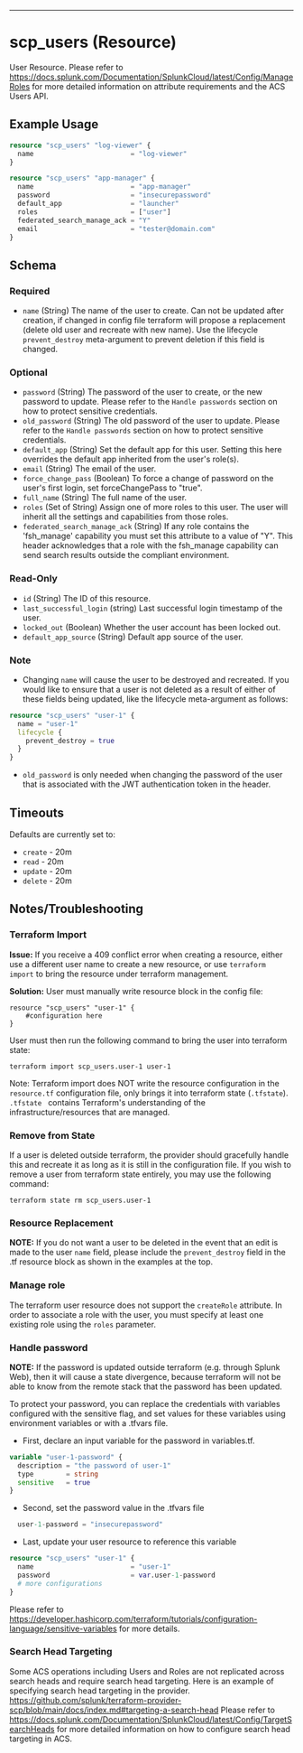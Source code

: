 --- 

# scp_users (Resource)

User Resource. Please refer to https://docs.splunk.com/Documentation/SplunkCloud/latest/Config/ManageRoles for more detailed information on attribute requirements and the ACS Users API.

## Example Usage

```terraform
resource "scp_users" "log-viewer" {
  name                        = "log-viewer"
}

resource "scp_users" "app-manager" {
  name                        = "app-manager"
  password                    = "insecurepassword"
  default_app                 = "launcher"
  roles                       = ["user"]
  federated_search_manage_ack = "Y"
  email                       = "tester@domain.com"
}
```

## Schema

### Required

- `name` (String) The name of the user to create. Can not be updated after creation, if changed in config file terraform will propose a replacement (delete old user and recreate with new name). Use the lifecycle `prevent_destroy` meta-argument to prevent deletion if this field is changed.

### Optional

-  `password` (String) The password of the user to create, or the new password to update. Please refer to the `Handle passwords` section on how to protect sensitive credentials.
-  `old_password` (String) The old password of the user to update. Please refer to the `Handle passwords` section on how to protect sensitive credentials.
-  `default_app` (String) Set the default app for this user. Setting this here overrides the default app inherited from the user's role(s).
-  `email` (String) The email of the user.
-  `force_change_pass` (Boolean) To force a change of password on the user's first login, set forceChangePass to "true".
-  `full_name` (String) The full name of the user.
-  `roles` (Set of String) Assign one of more roles to this user. The user will inherit all the settings and capabilities from those roles.
-  `federated_search_manage_ack` (String) If any role contains the 'fsh_manage' capability you must set this attribute to a value of "Y". This header acknowledges that a role with the fsh_manage capability can send search results outside the compliant environment.

### Read-Only

- `id` (String) The ID of this resource.
-  `last_successful_login` (string) Last successful login timestamp of the user.
-  `locked_out` (Boolean) Whether the user account has been locked out.
-  `default_app_source` (String) Default app source of the user.

### Note 
- Changing `name` will cause the user to be destroyed and recreated. If you would like to ensure that a user is not deleted as a result of either of these fields being updated, like the lifecycle meta-argument as follows: 
```terraform
resource "scp_users" "user-1" {
  name = "user-1"
  lifecycle {
    prevent_destroy = true
  }
}
``` 
- `old_password` is only needed when changing the password of the user that is associated with the JWT authentication token in the header.

## Timeouts 
Defaults are currently set to:
- `create` -  20m
- `read` -  20m
- `update` -  20m
- `delete` -  20m

## Notes/Troubleshooting

### Terraform Import 
**Issue:** If you receive a 409 conflict error when creating a resource, either use a different user name to create a new resource, or use `terraform import` to bring
  the resource under terraform management. 

**Solution:** User must manually write resource block in the config file:
```
resource "scp_users" "user-1" {
    #configuration here
}
```

User must then run the following command to bring the user into terraform state: 

```terraform import scp_users.user-1 user-1```

Note: Terraform import does NOT write the resource configuration in the `resource.tf` configuration file, only brings it
into terraform state (`.tfstate`). `.tfstate ` contains Terraform's understanding of the infrastructure/resources that are managed. 

### Remove from State 
If a user is deleted outside terraform, the provider should gracefully handle this and recreate it as long as it is still in the configuration file. 
If you wish to remove a user from terraform state entirely, you may use the following command: 

``` terraform state rm scp_users.user-1 ```

### Resource Replacement 
**NOTE:** If you do not want a user to be deleted in the event that an edit is made to the user `name` field, please include the `prevent_destroy`
field in the .tf resource block as shown in the examples at the top. 

### Manage role
The terraform user resource does not support the `createRole` attribute. In order to associate a role with the user, you must specify at least one existing role using the `roles` parameter.

### Handle password
**NOTE:** If the password is updated outside terraform (e.g. through Splunk Web), then it will cause a state divergence, because terraform will not be able to know from the remote stack that the password has been updated.

To protect your password, you can replace the credentials with variables configured with the sensitive flag, and set values for these variables using environment variables or with a .tfvars file. 
- First, declare an input variable for the password in variables.tf.
```terraform
variable "user-1-password" {
  description = "the password of user-1"
  type        = string
  sensitive   = true
}
``` 
- Second, set the password value in the .tfvars file
```terraform
  user-1-password = "insecurepassword"
```
- Last, update your user resource to reference this variable
```terraform
resource "scp_users" "user-1" {
  name                        = "user-1"
  password                    = var.user-1-password
  # more configurations
}
```
Please refer to https://developer.hashicorp.com/terraform/tutorials/configuration-language/sensitive-variables for more details.

### Search Head Targeting
Some ACS operations including Users and Roles are not replicated across search heads and require search head targeting. Here is an example of specifying search head targeting in the provider. https://github.com/splunk/terraform-provider-scp/blob/main/docs/index.md#targeting-a-search-head
Please refer to https://docs.splunk.com/Documentation/SplunkCloud/latest/Config/TargetSearchHeads for more detailed information on how to configure search head targeting in ACS.
